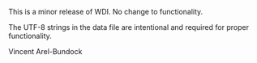 This is a minor release of WDI. No change to functionality.

The UTF-8 strings in the data file are intentional and required for proper functionality.

Vincent Arel-Bundock
